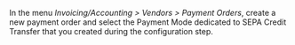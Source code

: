 In the menu *Invoicing/Accounting \> Vendors \> Payment Orders*, create
a new payment order and select the Payment Mode dedicated to SEPA Credit
Transfer that you created during the configuration step.
